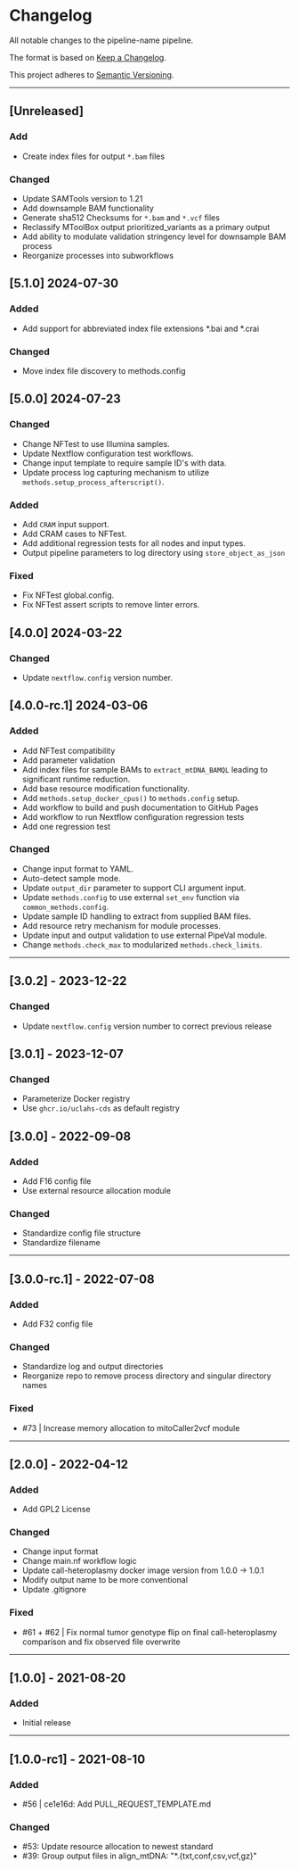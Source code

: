 # Changelog
All notable changes to the pipeline-name pipeline.

The format is based on [Keep a Changelog](https://keepachangelog.com/en/1.0.0/).

This project adheres to [Semantic Versioning](https://semver.org/spec/v2.0.0.html).

---
## [Unreleased]
### Add
- Create index files for output `*.bam` files

### Changed
- Update SAMTools version to 1.21
- Add downsample BAM functionality
- Generate sha512 Checksums for `*.bam` and `*.vcf` files
- Reclassify MToolBox output prioritized_variants as a primary output
- Add ability to modulate validation stringency level for downsample BAM process
- Reorganize processes into subworkflows

## [5.1.0] 2024-07-30
### Added
- Add support for abbreviated index file extensions *.bai and *.crai
### Changed
- Move index file discovery to methods.config

## [5.0.0] 2024-07-23
### Changed
- Change NFTest to use Illumina samples.
- Update Nextflow configuration test workflows.
- Change input template to require sample ID's with data.
- Update process log capturing mechanism to utilize `methods.setup_process_afterscript()`.
### Added
- Add `CRAM` input support.
- Add CRAM cases to NFTest.
- Add additional regression tests for all nodes and input types.
- Output pipeline parameters to log directory using `store_object_as_json`

### Fixed
- Fix NFTest global.config.
- Fix NFTest assert scripts to remove linter errors.

## [4.0.0] 2024-03-22
### Changed
- Update `nextflow.config` version number.

## [4.0.0-rc.1] 2024-03-06
### Added
- Add NFTest compatibility
- Add parameter validation
- Add index files for sample BAMs to `extract_mtDNA_BAMQL` leading to significant runtime reduction.
- Add base resource modification functionality.
- Add `methods.setup_docker_cpus()` to `methods.config` setup.
- Add workflow to build and push documentation to GitHub Pages
- Add workflow to run Nextflow configuration regression tests
- Add one regression test

### Changed
- Change input format to YAML.
- Auto-detect sample mode.
- Update `output_dir` parameter to support CLI argument input.
- Update `methods.config` to use external `set_env` function via `common_methods.config`.
- Update sample ID handling to extract from supplied BAM files.
- Add resource retry mechanism for module processes.
- Update input and output validation to use external PipeVal module.
- Change `methods.check_max` to modularized `methods.check_limits`.

---
## [3.0.2] - 2023-12-22
### Changed
- Update `nextflow.config` version number to correct previous release

## [3.0.1] - 2023-12-07
### Changed
- Parameterize Docker registry
- Use `ghcr.io/uclahs-cds` as default registry

## [3.0.0] - 2022-09-08
### Added
- Add F16 config file
- Use external resource allocation module

### Changed
- Standardize config file structure
- Standardize filename

---
## [3.0.0-rc.1] - 2022-07-08
### Added
- Add F32 config file

### Changed
- Standardize log and output directories
- Reorganize repo to remove process directory and singular directory names

### Fixed
- #73 | Increase memory allocation to mitoCaller2vcf module

---
## [2.0.0] - 2022-04-12
### Added
- Add GPL2 License

### Changed
- Change input format
- Change main.nf workflow logic
- Update call-heteroplasmy docker image version from 1.0.0 -> 1.0.1
- Modify output name to be more conventional
- Update .gitignore

### Fixed
- #61 + #62  | Fix normal tumor genotype flip on final call-heteroplasmy comparison and fix observed file overwrite

---
## [1.0.0] - 2021-08-20
### Added
- Initial release

---
## [1.0.0-rc1] - 2021-08-10
### Added
- #56 | ce1e16d: Add PULL_REQUEST_TEMPLATE.md

### Changed
- #53: Update resource allocation to newest standard
- #39: Group output files in align_mtDNA: "*.{txt,conf,csv,vcf,gz}"
